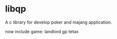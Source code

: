 libqp
=====

A c library for develop poker and majang application.

now include game:
landlord
gp
tetax
